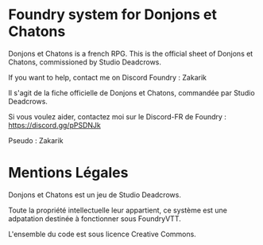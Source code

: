 # Foundry system for Donjons et Chatons
Donjons et Chatons is a french RPG.
This is the official sheet of Donjons et Chatons, commissioned by Studio Deadcrows.

If you want to help, contact me on Discord Foundry : Zakarik

Il s'agit de la fiche officielle de Donjons et Chatons, commandée par Studio Deadcrows.

Si vous voulez aider, contactez moi sur le Discord-FR de Foundry : https://discord.gg/pPSDNJk

Pseudo : Zakarik

# Mentions Légales
Donjons et Chatons est un jeu de Studio Deadcrows.

Toute la propriété intellectuelle leur appartient, ce système est une adpatation destinée à fonctionner sous FoundryVTT.

L'ensemble du code est sous licence Creative Commons.